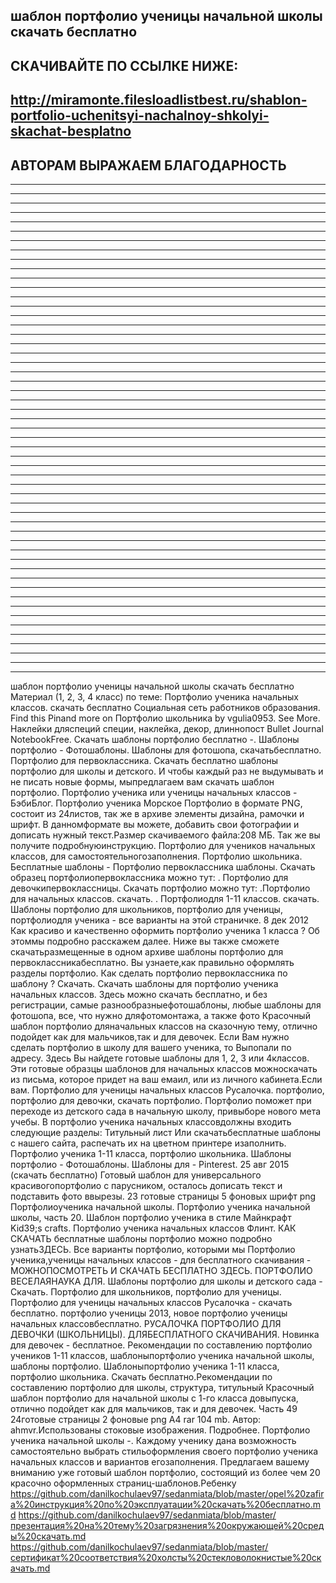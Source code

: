 шаблон портфолио ученицы начальной школы скачать бесплатно
--------------------------------------------------
СКАЧИВАЙТЕ ПО ССЫЛКЕ НИЖЕ:
--------------------------------------------------
http://miramonte.filesloadlistbest.ru/shablon-portfolio-uchenitsyi-nachalnoy-shkolyi-skachat-besplatno
--------------------------------------------------
АВТОРАМ ВЫРАЖАЕМ БЛАГОДАРНОСТЬ
--------------------------------------------------
--------------------------------------------------
--------------------------------------------------
--------------------------------------------------
--------------------------------------------------
--------------------------------------------------
--------------------------------------------------
--------------------------------------------------
--------------------------------------------------
--------------------------------------------------
--------------------------------------------------
--------------------------------------------------
--------------------------------------------------
--------------------------------------------------
--------------------------------------------------
--------------------------------------------------
--------------------------------------------------
--------------------------------------------------
--------------------------------------------------
--------------------------------------------------
--------------------------------------------------
--------------------------------------------------
--------------------------------------------------
--------------------------------------------------
--------------------------------------------------
--------------------------------------------------
--------------------------------------------------
--------------------------------------------------
--------------------------------------------------
--------------------------------------------------
--------------------------------------------------
--------------------------------------------------
--------------------------------------------------
--------------------------------------------------
--------------------------------------------------
--------------------------------------------------
--------------------------------------------------
--------------------------------------------------
--------------------------------------------------
--------------------------------------------------
--------------------------------------------------
--------------------------------------------------
--------------------------------------------------
--------------------------------------------------
--------------------------------------------------
--------------------------------------------------
--------------------------------------------------
--------------------------------------------------
--------------------------------------------------
--------------------------------------------------
--------------------------------------------------
--------------------------------------------------
--------------------------------------------------
--------------------------------------------------
шаблон портфолио ученицы начальной школы скачать бесплатно Материал (1, 2, 3, 4 класс) по теме: Портфолио ученика начальных классов. скачать бесплатно  Социальная сеть работников образования. Find this Pinand more on Портфолио школьника by vgulia0953. See More. Наклейки дляспеций специи, наклейка, декор, длиннопост  Bullet Journal NotebookFree. Скачать шаблоны портфолио бесплатно -. Шаблоны портфолио - Фотошаблоны. Шаблоны для фотошопа, скачатьбесплатно. Портфолио для первоклассника. Скачать бесплатно шаблоны портфолио для школы и детского. И чтобы каждый раз не выдумывать и не писать новые формы, мыпредлагаем вам скачать шаблон портфолио. Портфолио ученика или ученицы начальных классов  - БэбиБлог. Портфолио ученика  Морское Портфолио в формате PNG, состоит из 24листов, так же в архиве элементы дизайна, рамочки и шрифт. В данномформате вы можете, добавить свои фотографии и дописать нужный текст.Размер скачиваемого файла:208 МБ. Так же вы получите подробнуюинструкцию. Портфолио для учеников начальных классов, для самостоятельногозаполнения. Портфолио школьника. Бесплатные шаблоны  -
Портфолио первоклассника шаблоны. Скачать образец портфолиопервоклассника можно тут: . Портфолио для девочкипервоклассницы. Скачать портфолио можно тут: .Портфолио для начальных классов. скачать. . Портфолиодля 1-11 классов. скачать. Шаблоны портфолио для школьников, портфолио для ученицы, портфолиодля ученика - все варианты на этой страничке. 8 дек 2012  Как красиво и качественно оформить портфолио ученика 1 класса ? Об этоммы подробно расскажем далее. Ниже вы также сможете скачатьразмещенные в одном архиве шаблоны портфолио для первоклассникабесплатно. Вы узнаете,как правильно оформлять разделы портфолио. Как сделать портфолио первоклассника по шаблону ?  Скачать. Скачать шаблоны для портфолио ученика начальных классов. Здесь можно скачать бесплатно, и без регистрации, самые разнообразныефотошаблоны, любые шаблоны для фотошопа, все, что нужно дляфотомонтажа, а также фото  Красочный шаблон портфолио дляначальных классов на сказочную тему, отлично подойдет как для мальчиков,так и для девочек. Если Вам нужно сделать портфолио в школу для вашего ученика, то Выпопали по адресу. Здесь Вы найдете готовые шаблоны для 1, 2, 3 или 4классов. Эти готовые образцы шаблонов для начальных классов можноскачать из письма, которое придет на ваш емаил, или из личного кабинета.Если вам. Портфолио для ученицы начальных классов Русалочка. портфолио, портфолио для девочки, скачать портфолио. Портфолио поможет при переходе из детского сада в начальную школу, привыборе нового мета учебы.  В портфолио ученика начальных классовдолжны входить следующие разделы: Титульный лист  Или скачатьбесплатные шаблоны с нашего сайта, распечать их на цветном принтере изаполнить.
Портфолио ученика 1-11 класса, портфолио школьника. Шаблоны портфолио - Фотошаблоны. Шаблоны для  - Pinterest. 25 авг 2015  (скачать бесплатно) Готовый шаблон для универсального красивогопортфолио с парусником, осталось дописать текст и подставить фото ввырезы. 23 готовые страницы  5 фоновых  шрифт  png Портфолиоученика начальной школы. Портфолио ученика начальной школы, часть 20. Шаблон портфолио ученика в стиле Майнкрафт  Kid39;s crafts. Портфолио ученика начальных классов  Флинт. КАК СКАЧАТЬ бесплатные шаблоны портфолио можно подробно узнатьЗДЕСЬ. Все варианты портфолио, которыми мы  Портфолио ученика,ученицы начальных классов - для бесплатного скачивания - МОЖНОПОСМОТРЕТЬ И СКАЧАТЬ БЕСПЛАТНО ЗДЕСЬ. ПОРТФОЛИО ВЕСЕЛАЯНАУКА ДЛЯ. Шаблоны портфолио для школы и детского сада - Скачать. Портфолио для школьников, портфолио для ученицы. Портфолио для ученицы начальных классов Русалочка - скачать бесплатно. портфолио ученицы 2013, новое портфолио ученицы начальных классовбесплатно. РУСАЛОЧКА ПОРТФОЛИО ДЛЯ ДЕВОЧКИ (ШКОЛЬНИЦЫ). ДЛЯБЕСПЛАТНОГО СКАЧИВАНИЯ. Новинка для девочек - бесплатное. Рекомендации по составлению портфолио учеников 1-11 классов, шаблоныпортфолио ученика начальной школы, шаблоны портфолио.  Шаблоныпортфолио ученика 1-11 класса, портфолио школьника. Скачать бесплатно.Рекомендации по составлению портфолио для школы, структура, титульный
Красочный шаблон портфолио для начальной школы с 1-го класса довыпуска, отлично подойдет как для мальчиков, так и для девочек. Часть 49 24готовые страницы  2 фоновые  png  А4  rar  104 mb. Автор: ahmvr.Использованы стоковые изображения. Подробнее. Портфолио ученика начальной школы -. Каждому ученику дана возможность самостоятельно выбрать стильоформления своего портфолио ученика начальных классов и вариантов егозаполнения. Предлагаем вашему вниманию уже готовый шаблон портфолио, состоящий из более чем 20 красочно оформленных страниц-шаблонов.Ребенку
https://github.com/danilkochulaev97/sedanmiata/blob/master/opel%20zafira%20инструкция%20по%20эксплуатации%20скачать%20бесплатно.md
https://github.com/danilkochulaev97/sedanmiata/blob/master/презентация%20на%20тему%20загрязнения%20окружающей%20среды%20скачать.md
https://github.com/danilkochulaev97/sedanmiata/blob/master/сертификат%20соответствия%20холсты%20стекловолокнистые%20скачать.md